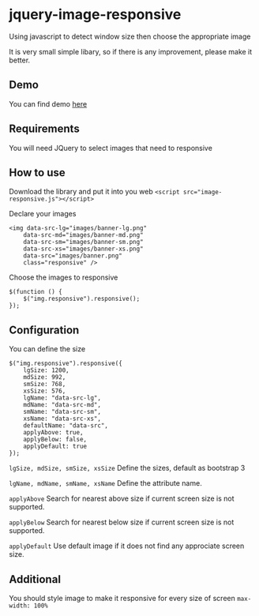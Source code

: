 # jquery-image-responsive
Using javascript to detect window size then choose the appropriate image

It is very small simple libary, so if there is any improvement, please make it better.

## Demo
You can find demo [here](https://jsfiddle.net/ne01r7hv/12/) 

## Requirements
You will need JQuery to select images that need to responsive

## How to use

Download the library and put it into you web
```<script src="image-responsive.js"></script>```

Declare your images
```
<img data-src-lg="images/banner-lg.png" 
    data-src-md="images/banner-md.png" 
    data-src-sm="images/banner-sm.png" 
    data-src-xs="images/banner-xs.png" 
    data-src="images/banner.png" 
    class="responsive" />
```

Choose the images to responsive
```
$(function () {
    $("img.responsive").responsive();
});
```

## Configuration
You can define the size

```
$("img.responsive").responsive({
    lgSize: 1200,
    mdSize: 992,
    smSize: 768,
    xsSize: 576,
    lgName: "data-src-lg",
    mdName: "data-src-md",
    smName: "data-src-sm",
    xsName: "data-src-xs",
    defaultName: "data-src",
    applyAbove: true,
    applyBelow: false,
    applyDefault: true
});
```

```lgSize, mdSize, smSize, xsSize``` Define the sizes, default as bootstrap 3

```lgName, mdName, smName, xsName``` Define the attribute name.

```applyAbove``` Search for nearest above size if current screen size is not supported.

```applyBelow``` Search for nearest below size if current screen size is not supported.

```applyDefault``` Use default image if it does not find any approciate screen size.


## Additional
You should style image to make it responsive for every size of screen
```max-width: 100%```